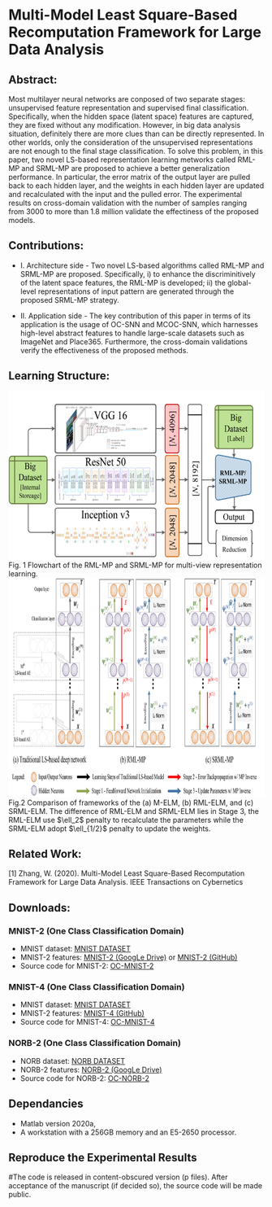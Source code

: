 # Multi-Model Least Square-Based Recomputation Framework for Large Data Analysis
## Abstract:

Most multilayer neural networks are conposed of two separate stages: unsupervised feature representation and supervised final classification. Specifically, when the hidden space (latent space) features are captured, they are fixed without any modification. However, in big data analysis situation, definitely there are more clues than can be directly represented. In other worlds, only the consideration of the unsupervised representations are not enough to the final stage classification. To solve this problem, in this paper, two novel LS-based representation learning metworks called RML-MP and SRML-MP are proposed to achieve a better generalization performance. In particular, the error matrix of the output layer are pulled back to each hidden layer, and the weights in each hidden layer are updated and recalculated with the input and the pulled error. The experimental results on cross-domain validation with the number of samples ranging from 3000 to more than 1.8 million validate the effectiness of the proposed models.  

## Contributions:
* I. Architecture side -  Two novel LS-based algorithms called RML-MP and SRML-MP are proposed. Specifically, i) to enhance the discriminitively of the latent space features, the RML-MP is developed; ii) the global-level representations of input pattern are generated through the proposed SRML-MP strategy.

* II. Application side - The key contribution of this paper in terms of its application is the usage of OC-SNN and MCOC-SNN, which harnesses high-level abstract features to handle large-scale datasets such as ImageNet and Place365. Furthermore, the cross-domain validations verify the effectiveness of the proposed methods. 

## Learning Structure:

<img src="https://github.com/W1AE/Retraining/blob/main/f.jpg" width="550" height="330" />
Fig. 1 Flowchart of the RML-MP and SRML-MP for multi-view representation learning.

<img src="https://github.com/W1AE/Retraining/blob/main/f1.jpg" width="1050" height="430" />
Fig.2 Comparison of frameworks of the (a) M-ELM, (b) RML-ELM, and (c) SRML-ELM. The difference of RML-ELM and SRML-ELM lies in Stage 3, the RML-ELM use $\ell_2$ penalty to recalculate the parameters while the SRML-ELM adopt $\ell_{1/2}$ penalty to update the weights.

## Related Work:

[1] Zhang, W. (2020). Multi-Model Least Square-Based Recomputation Framework for Large Data Analysis. IEEE Transactions on Cybernetics

## Downloads:
### MNIST-2 (One Class Classification Domain)
* MNIST dataset: [MNIST DATASET](http://yann.lecun.com/exdb/mnist/)
* MNIST-2 features: [MNIST-2 (GoogLe Drive)](https://drive.google.com/file/d/1kWEMoIbtR8TKJq0X8btXrFqSetzOyHWH/view?usp=sharing) or [MNIST-2 (GitHub)](https://github.com/W1AE/Retraining/blob/main/M_2.mat)
* Source code for MNIST-2: [OC-MNIST-2](https://github.com/W1AE/Retraining/blob/main/Demo_MNIST.zip)
### MNIST-4 (One Class Classification Domain)
* MNIST dataset: [MNIST DATASET](http://yann.lecun.com/exdb/mnist/)
* MNIST-2 features: [MNIST-4 (GitHub)](https://github.com/W1AE/Retraining/blob/main/M_4.mat) 
* Source code for MNIST-4: [OC-MNIST-4](https://github.com/W1AE/Retraining/blob/main/Demo_MNIST.zip)
### NORB-2 (One Class Classification Domain)
* NORB dataset: [NORB DATASET](https://cs.nyu.edu/~ylclab/data/norb-v1.0-small/)
* NORB-2 features: [NORB-2 (GoogLe Drive)](https://drive.google.com/file/d/11CNibSMWIP77VYPBiN9-GEmDQT-jTWnl/view?usp=sharing)
* Source code for NORB-2: [OC-NORB-2](https://github.com/W1AE/Retraining/blob/main/Demo_NORB.zip)

## Dependancies
* Matlab version 2020a,
* A workstation with a 256GB memory and an E5-2650 processor.

## Reproduce the Experimental Results

#The code is released in content-obscured version (p files). After acceptance of the manuscript (if decided so), the source code will be made public.

